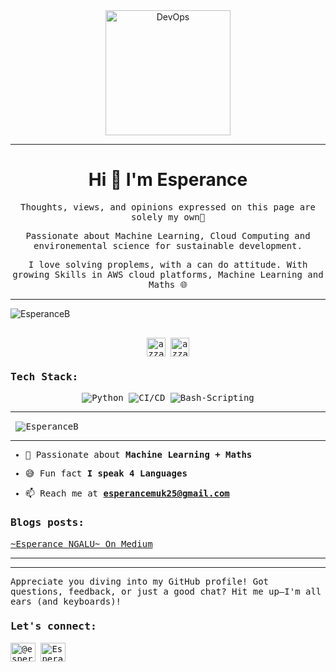 <div align="center">
<img width="200" alt="DevOps" src="https://github.com/Anmol-Baranwal/Cool-GIFs-For-GitHub/assets/74038190/9be4d344-6782-461a-b5a6-32a07bf7b34e" />
</div>

---

<h1 align="center"> Hi 🤗 I'm Esperance </h1>

<div align="center">
  <samp>
    <p>Thoughts, views, and opinions expressed on this page are solely my own💭</p>
    <p>Passionate about Machine Learning, Cloud Computing and environemental science for sustainable development. </p>
    <p>I love solving proplems, with a can do attitude. With growing Skills in AWS cloud platforms, Machine Learning and Maths 🌐</p>
  </samp>
</div>

--- 
<p align="left"> <img src="https://komarev.com/ghpvc/?username=EsperanceB&label=Profile%20views&color=0e75b6&style=flat" alt="EsperanceB" /> </p>

<div>
  <samp>
    <p align="center">
      <br/>
      <a href="https://www.linkedin.com/in/esperance-ngalu-mukenge/" target="blank"><img align="center"
         src="https://img.shields.io/badge/linkedin-%231DA1F2.svg?style=for-the-badge&logo=linkedin&logoColor=white"
         alt="azzar" height="30"/></a>
      <a href="https://medium.com/@esperancemuk25" target="blank"><img align="center"
          src="https://img.shields.io/badge/Medium-12100E?style=for-the-badge&logo=medium&logoColor=white"
          alt="azzar" height="30"/></a>
      
</div>

<samp>

### Tech Stack:

<p align="center">
  <img src="https://img.shields.io/badge/Python-3670A0?&logo=Python&logoColor=white" alt="Python"/>
  <img src="https://img.shields.io/badge/-CI/CD-FF6C37?&logo=Jenkins&logoColor=white" alt="CI/CD"/>
  <img src="https://img.shields.io/badge/Bash-Scripting-4EAA25?&logo=Bash&logoColor=white" alt="Bash-Scripting"/>

</p>

---


<p>&nbsp;<img align="center" src="https://github-readme-stats.vercel.app/api?username=EsperanceB&show_icons=true&locale=en" alt="EsperanceB" /></p>


---
  
- 💙 Passionate about **Machine Learning + Maths**

- 😅 Fun fact **I speak 4 Languages**

- 📫 Reach me at **esperancemuk25@gmail.com** 


### Blogs posts:

<a href="https://medium.com/@esperancemuk25" target="_blank">~Esperance NGALU~ On Medium</a> 

---

---


<p>Appreciate you diving into my GitHub profile! Got questions, feedback, or just a good chat? Hit me up—I'm all ears (and keyboards)! </p>
<h3 align="left">Let's connect:</h3>
<p align="left">
<a href="https://medium.com/@esperancemuk25" target="blank"><img align="center" src="https://raw.githubusercontent.com/rahuldkjain/github-profile-readme-generator/master/src/images/icons/Social/medium.svg" alt="@esperancemuk25" height="30" width="40" /></a>
<a href="https://www.linkedin.com/in/esperance-ngalu-mukenge/" target="blank"><img align="center" src="https://raw.githubusercontent.com/rahuldkjain/github-profile-readme-generator/master/src/images/icons/Social/linked-in-alt.svg" alt="EsperanceB" height="30" width="40" /></a>
</p>

</samp>
